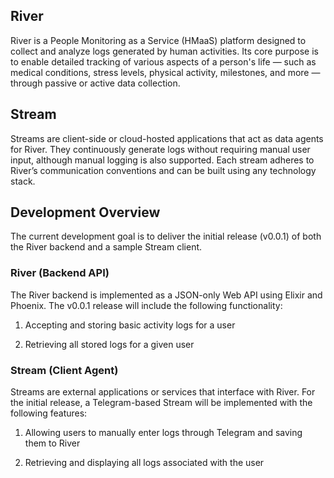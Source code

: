 ## River

River is a People Monitoring as a Service (HMaaS) platform designed to collect and analyze logs generated by human activities. Its core purpose is to enable detailed tracking of various aspects of a person's life — such as medical conditions, stress levels, physical activity, milestones, and more — through passive or active data collection.

## Stream

Streams are client-side or cloud-hosted applications that act as data agents for River. They continuously generate logs without requiring manual user input, although manual logging is also supported. Each stream adheres to River’s communication conventions and can be built using any technology stack.

## Development Overview

The current development goal is to deliver the initial release (v0.0.1) of both the River backend and a sample Stream client.

### River (Backend API)

The River backend is implemented as a JSON-only Web API using Elixir and Phoenix. The v0.0.1 release will include the following functionality:

1. Accepting and storing basic activity logs for a user

2. Retrieving all stored logs for a given user

### Stream (Client Agent)

Streams are external applications or services that interface with River. For the initial release, a Telegram-based Stream will be implemented with the following features:

1. Allowing users to manually enter logs through Telegram and saving them to River

2. Retrieving and displaying all logs associated with the user
